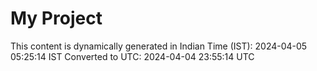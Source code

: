 # My Project

This content is dynamically generated in Indian Time (IST): 2024-04-05 05:25:14 IST
Converted to UTC: 2024-04-04 23:55:14 UTC
